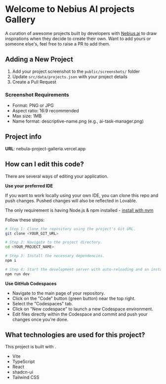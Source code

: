 # Welcome to Nebius AI projects Gallery

A curation of awesome projects built by developers with [Nebius.ai](https://dub.sh/nebius) to draw inspirations when they decide to create their own. Want to add yours or someone else's, feel free to raise a PR to add them.

## Adding a New Project

1. Add your project screenshot to the `public/screenshots/` folder
2. Update `src/data/projects.json` with your project details
3. Create a Pull Request

### Screenshot Requirements
- Format: PNG or JPG
- Aspect ratio: 16:9 recommended
- Max size: 1MB
- Name format: descriptive-name.png (e.g., ai-task-manager.png)

## Project info

**URL**: nebula-project-galleria.vercel.app

## How can I edit this code?

There are several ways of editing your application.

**Use your preferred IDE**

If you want to work locally using your own IDE, you can clone this repo and push changes. Pushed changes will also be reflected in Lovable.

The only requirement is having Node.js & npm installed - [install with nvm](https://github.com/nvm-sh/nvm#installing-and-updating)

Follow these steps:

```sh
# Step 1: Clone the repository using the project's Git URL.
git clone <YOUR_GIT_URL>

# Step 2: Navigate to the project directory.
cd <YOUR_PROJECT_NAME>

# Step 3: Install the necessary dependencies.
npm i

# Step 4: Start the development server with auto-reloading and an instant preview.
npm run dev
```

**Use GitHub Codespaces**

- Navigate to the main page of your repository.
- Click on the "Code" button (green button) near the top right.
- Select the "Codespaces" tab.
- Click on "New codespace" to launch a new Codespace environment.
- Edit files directly within the Codespace and commit and push your changes once you're done.

## What technologies are used for this project?

This project is built with .

- Vite
- TypeScript
- React
- shadcn-ui
- Tailwind CSS
